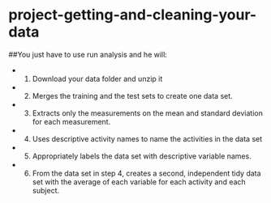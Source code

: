 # project-getting-and-cleaning-your-data

##You just have to use run analysis and he will:

- 1) Download your data folder and unzip it
- 2) Merges the training and the test sets to create one data set.
- 3) Extracts only the measurements on the mean and standard deviation for each measurement.
- 4) Uses descriptive activity names to name the activities in the data set
- 5) Appropriately labels the data set with descriptive variable names.
- 6) From the data set in step 4, creates a second, independent tidy data set with the average of each variable for each activity and each subject.
